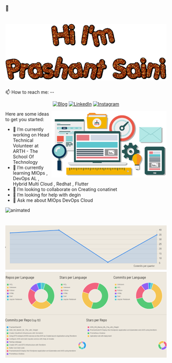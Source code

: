 ### 👋 
<h1 align="center">
 <img src="https://raw.githubusercontent.com/prashantsaini25/prashantsaini25/master/text (2).gif" />
</h1>

📫 How to reach me: --
<p align="center">
    <a href="https://medium.com/@princeprashantsaini"><img alt="Blog" src="https://img.shields.io/badge/check-website-green?logo=rss&style=for-the-badge"></a>
    <a href="https://www.linkedin.com/in/prashant-saini-2845b015a/"><img alt="LinkedIn" src="https://img.shields.io/badge/connect-Prashant_Saini-green?logo=linkedin&style=for-the-badge"></a>
    <a href="https://www.instagram.com/princeprashantsaini/"><img alt="Instagram" src="https://img.shields.io/badge/follow-@Princeprashantsaini-green?logo=instagram&style=for-the-badge"></a>
</p>


<img align="right" alt="GIF" src="https://raw.githubusercontent.com/Prashantsaini25/Prashantsaini25/master/software-services-bg.gif" width="360px"/>

Here are some ideas to get you started:

- 🔭 I’m currently working on Head Technical Volunteer at ARTH - The School Of Technology 
- 🌱 I’m currently learning MlOps , DevOps AL , Hybrid Multi Cloud , Redhat , Flutter 
- 👯 I’m looking to collaborate on Creating conatinet 
- 🤔 I’m looking for help with degin 
- 💬 Ask me about MlOps DevOps Cloud
<!-- - 😄 Pronouns: ...
- ⚡ Fun fact: ... -->
<img src ="https://github-readme-stats.vercel.app/api?username=prashantsaini25&&show_icons=true&title_color=ffffff&icon_color=bb2acf&text_color=daf7dc&bg_color=151515"  alt="animated" />
<h1 align="center">
 <img src="https://raw.githubusercontent.com/prashantsaini25/prashantsaini25/master/Screenshot (41).png" />
 <img src="https://raw.githubusercontent.com/prashantsaini25/prashantsaini25/master/Screenshot (42).png" />
</h1>
